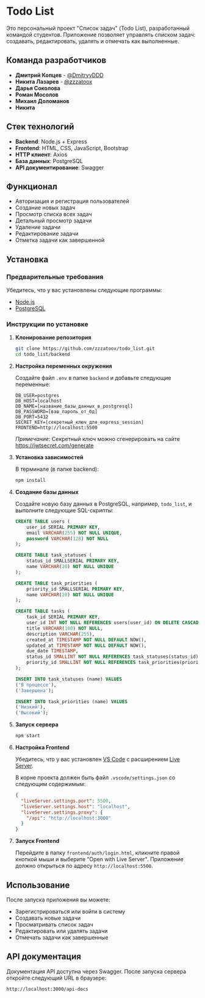 # Todo List

Это персональный проект "Список задач" (Todo List), разработанный командой студентов. Приложение позволяет управлять списком задач: создавать, редактировать, удалять и отмечать как выполненные.

## Команда разработчиков

- **Дмитрий Копцев** - [@DmitryyDDD](https://github.com/DmitryyDDD)
- **Никита Лазарев** - [@zzzatoox](https://github.com/zzzatoox)
- **Дарья Соколова**
- **Роман Мосолов**
- **Михаил Доломанов**
- **Никита**

## Стек технологий

- **Backend**: Node.js + Express
- **Frontend**: HTML, CSS, JavaScript, Bootstrap
- **HTTP клиент**: Axios
- **База данных**: PostgreSQL
- **API документирование**: Swagger

## Функционал

- Авторизация и регистрация пользователей
- Создание новых задач
- Просмотр списка всех задач
- Детальный просмотр задачи
- Удаление задачи
- Редактирование задачи
- Отметка задачи как завершенной

## Установка

### Предварительные требования

Убедитесь, что у вас установлены следующие программы:

- [Node.js](https://nodejs.org/)
- [PostgreSQL](https://www.postgresql.org/)

### Инструкции по установке

1. **Клонирование репозитория**

   ```bash
   git clone https://github.com/zzzatoox/todo_list.git
   cd todo_list/backend
   ```

2. **Настройка переменных окружения**

   Создайте файл `.env` в папке `backend` и добавьте следующие переменные:

   ```
   DB_USER=postgres
   DB_HOST=localhost
   DB_NAME=[название_базы_данных_в_postgresql]
   DB_PASSWORD=[ваш_пароль_от_бд]
   DB_PORT=5432
   SECRET_KEY=[секретный_ключ_для_express_session] 
   FRONTEND=http://localhost:5500
   ```

   *Примечание*: Секретный ключ можно сгенерировать на сайте https://jwtsecret.com/generate

3. **Установка зависимостей**

   В терминале (в папке backend):

   ```bash
   npm install
   ```

4. **Создание базы данных**

   Создайте новую базу данных в PostgreSQL, например, `todo_list`, и выполните следующие SQL-скрипты:

   ```sql
   CREATE TABLE users (
       user_id SERIAL PRIMARY KEY,
       email VARCHAR(255) NOT NULL UNIQUE,
       password VARCHAR(128) NOT NULL
   );
   
   CREATE TABLE task_statuses (
       status_id SMALLSERIAL PRIMARY KEY,
       name VARCHAR(20) NOT NULL UNIQUE
   );
   
   CREATE TABLE task_priorities (
       priority_id SMALLSERIAL PRIMARY KEY,
       name VARCHAR(20) NOT NULL UNIQUE
   );
   
   CREATE TABLE tasks (
       task_id SERIAL PRIMARY KEY,
       user_id INT NOT NULL REFERENCES users(user_id) ON DELETE CASCADE,
       title VARCHAR(100) NOT NULL,
       description VARCHAR(255),
       created_at TIMESTAMP NOT NULL DEFAULT NOW(),
       updated_at TIMESTAMP NOT NULL DEFAULT NOW(),
       due_date TIMESTAMP,
       status_id SMALLINT NOT NULL REFERENCES task_statuses(status_id) DEFAULT 1,
       priority_id SMALLINT NOT NULL REFERENCES task_priorities(priority_id) DEFAULT 1
   );
   
   INSERT INTO task_statuses (name) VALUES 
   ('В процессе'),
   ('Завершена');
   
   INSERT INTO task_priorities (name) VALUES 
   ('Низкий'),
   ('Высокий');
   ```

5. **Запуск сервера**

   ```bash
   npm start
   ```

6. **Настройка Frontend**

   Убедитесь, что у вас установлен [VS Code](https://code.visualstudio.com/) с расширением [Live Server](https://marketplace.visualstudio.com/items?itemName=ritwickdey.LiveServer).

   В корне проекта должен быть файл `.vscode/settings.json` со следующим содержимым:

   ```json
   {
     "liveServer.settings.port": 5500,
     "liveServer.settings.host": "localhost",
     "liveServer.settings.proxy": {
       "/api": "http://localhost:3000"
     }
   }
   ```

7. **Запуск Frontend**

   Перейдите в папку `frontend/auth/login.html`, кликните правой кнопкой мыши и выберите "Open with Live Server". Приложение должно открыться по адресу `http://localhost:5500`.

## Использование

После запуска приложения вы можете:

- Зарегистрироваться или войти в систему
- Создавать новые задачи
- Просматривать список задач
- Редактировать или удалять задачи
- Отмечать задачи как завершенные

## API документация

Документация API доступна через Swagger. После запуска сервера откройте следующий URL в браузере:

```
http://localhost:3000/api-docs
```

